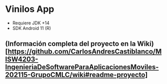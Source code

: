 # Vinilos App

- Requiere JDK +14
- SDK Android 11 (R)


## (Información completa del proyecto en la Wiki)[https://github.com/CarlosAndresCastiblanco/MISW4203-IngenieriaDeSoftwareParaAplicacionesMoviles-202115-GrupoCMLC/wiki#readme-proyecto]
